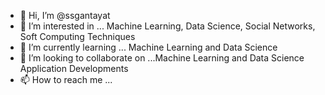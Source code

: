 - 👋 Hi, I’m @ssgantayat
- 👀 I’m interested in ... Machine Learning, Data Science, Social Networks, Soft Computing Techniques
- 🌱 I’m currently learning ... Machine Learning and Data Science
- 💞️ I’m looking to collaborate on ...Machine Learning and Data Science Application Developments
- 📫 How to reach me ...

<!---
ssgantayat/ssgantayat is a ✨ special ✨ repository because its `README.md` (this file) appears on your GitHub profile.
You can click the Preview link to take a look at your changes.
--->
